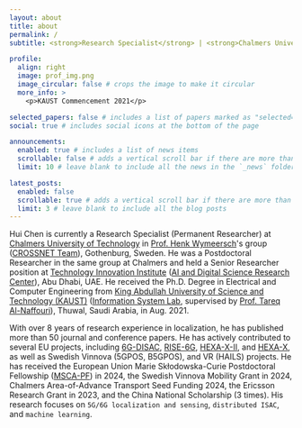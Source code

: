 ```yaml
---
layout: about
title: about
permalink: /
subtitle: <strong>Research Specialist</strong> | <strong>Chalmers University of Technology</strong> 

profile:
  align: right
  image: prof_img.png
  image_circular: false # crops the image to make it circular
  more_info: >
    <p>KAUST Commencement 2021</p>

selected_papers: false # includes a list of papers marked as "selected={true}"
social: true # includes social icons at the bottom of the page

announcements:
  enabled: true # includes a list of news items
  scrollable: false # adds a vertical scroll bar if there are more than 3 news items
  limit: 10 # leave blank to include all the news in the `_news` folder

latest_posts:
  enabled: false
  scrollable: true # adds a vertical scroll bar if there are more than 3 new posts items
  limit: 3 # leave blank to include all the blog posts
---
```

Hui Chen is currently a Research Specialist (Permanent Researcher) at [Chalmers University of Technology](https://www.chalmers.se/en/Pages/default.aspx) in [Prof. Henk Wymeersch](https://www.chalmers.se/en/staff/Pages/henk-wymeersch.aspx)'s group ([CROSSNET Team](https://sites.google.com/site/hwymeers/research-group)), Gothenburg, Sweden. He was a Postdoctoral Researcher in the same group at Chalmers and held a Senior Researcher position at [Technology Innovation Institute](https://www.tii.ae/) ([AI and Digital Science Research Center](https://www.tii.ae/ai-and-digital-science)), Abu Dhabi, UAE. He received the Ph.D. Degree in Electrical and Computer Engineering from [King Abdullah University of Science and Technology (KAUST)](https://www.kaust.edu.sa/en) ([Information System Lab](https://cemse.kaust.edu.sa/isl/about-isl), supervised by [Prof. Tareq Al-Naffouri](https://cemse.kaust.edu.sa/isl/people/person/tareq-al-naffouri)), Thuwal, Saudi Arabia, in Aug. 2021. 

With over 8 years of research experience in localization, he has published more than 50 journal and conference papers. He has actively contributed to several EU projects, including [6G-DISAC](https://www.6gdisac-project.eu/), [RISE-6G](https://rise-6g.eu/), [HEXA-X-II](https://hexa-x-ii.eu/), and [HEXA-X](https://hexa-x.eu/), as well as Swedish Vinnova (5GPOS, B5GPOS), and VR (HAILS) projects. He has received the European Union Marie Skłodowska-Curie Postdoctoral Fellowship ([MSCA-PF](https://marie-sklodowska-curie-actions.ec.europa.eu/news/msca-awards-eu417-million-to-postdoctoral-researchers)) in 2024, the Swedish Vinnova Mobility Grant in 2024, Chalmers Area-of-Advance Transport Seed Funding 2024, the Ericsson Research Grant in 2023, and the China National Scholarship (3 times). His research focuses on `5G/6G localization and sensing`, `distributed ISAC`, and `machine learning`.

